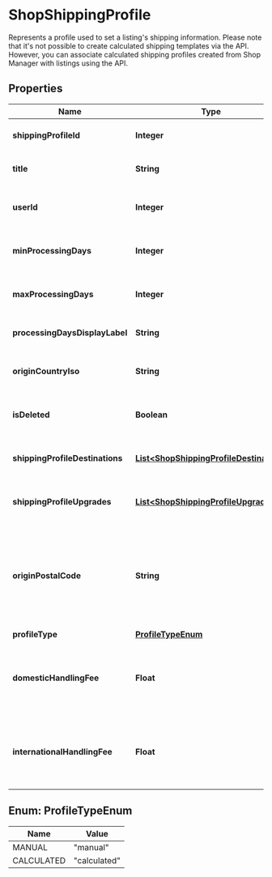 

# ShopShippingProfile

Represents a profile used to set a listing's shipping information. Please note that it's not possible to create calculated shipping templates via the API. However, you can associate calculated shipping profiles created from Shop Manager with listings using the API.

## Properties

Name | Type | Description | Notes
------------ | ------------- | ------------- | -------------
**shippingProfileId** | **Integer** | The numeric ID of the shipping profile. | 
**title** | **String** | The name string of this shipping profile. | 
**userId** | **Integer** | The numeric ID for the [user](/documentation/reference#tag/User) who owns the shipping profile. | 
**minProcessingDays** | **Integer** | The minimum number of days for processing the listing. | 
**maxProcessingDays** | **Integer** | The maximum number of days for processing the listing. | 
**processingDaysDisplayLabel** | **String** | Translated display label string for processing days. | 
**originCountryIso** | **String** | The ISO code of the country from which the listing ships. | 
**isDeleted** | **Boolean** | When true, someone deleted this shipping profile. | 
**shippingProfileDestinations** | [**List&lt;ShopShippingProfileDestination&gt;**](ShopShippingProfileDestination.md) | A list of [shipping profile destinations](/documentation/reference#operation/createListingShippingProfileDestination) available for this shipping profile. | 
**shippingProfileUpgrades** | [**List&lt;ShopShippingProfileUpgrade&gt;**](ShopShippingProfileUpgrade.md) | A list of [shipping profile upgrades](/documentation/reference#operation/createListingShippingProfileUpgrade) available for this shipping profile. | 
**originPostalCode** | **String** | The postal code string (not necessarily a number) for the location from which the listing ships. Required if the &#x60;origin_country_iso&#x60; is &#x60;US&#x60; or &#x60;CA&#x60;. | 
**profileType** | [**ProfileTypeEnum**](#ProfileTypeEnum) |  |  [optional]
**domesticHandlingFee** | **Float** | The domestic handling fee added to buyer&#39;s shipping total - only available for calculated shipping profiles. |  [optional]
**internationalHandlingFee** | **Float** | The international handling fee added to buyer&#39;s shipping total - only available for calculated shipping profiles. |  [optional]



## Enum: ProfileTypeEnum

Name | Value
---- | -----
MANUAL | &quot;manual&quot;
CALCULATED | &quot;calculated&quot;



